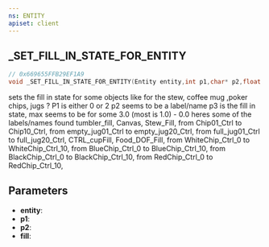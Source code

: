 ```yaml
---
ns: ENTITY
apiset: client
---
```

## _SET_FILL_IN_STATE_FOR_ENTITY

```c
// 0x669655FFB29EF1A9
void _SET_FILL_IN_STATE_FOR_ENTITY(Entity entity,int p1,char* p2,float fill);
```

sets the fill in state for some objects like for the stew, coffee mug ,poker chips, jugs ? P1 is either 0 or 2 p2 seems to be a label/name p3 is the fill in state, max seems to be for some 3.0 (most is 1.0) - 0.0
heres some of the labels/names found 
tumbler_fill, Canvas, Stew_Fill, from Chip01_Ctrl to Chip10_Ctrl, from empty_jug01_Ctrl to empty_jug20_Ctrl, from full_jug01_Ctrl to full_jug20_Ctrl, CTRL_cupFill, Food_DOF_Fill, from WhiteChip_Ctrl_0 to WhiteChip_Ctrl_10, from BlueChip_Ctrl_0 to BlueChip_Ctrl_10, from BlackChip_Ctrl_0 to BlackChip_Ctrl_10, from RedChip_Ctrl_0 to RedChip_Ctrl_10,

## Parameters
* **entity**:
* **p1**:
* **p2**:
* **fill**: